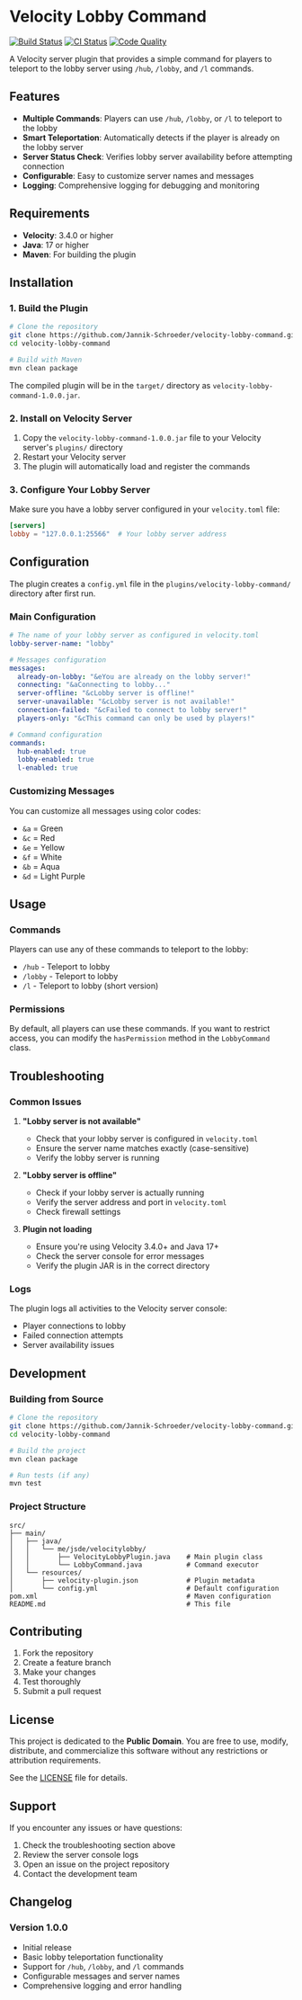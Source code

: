 # Velocity Lobby Command

[![Build Status](https://github.com/Jannik-Schroeder/velocity-lobby-command/workflows/Build%20and%20Release/badge.svg)](https://github.com/Jannik-Schroeder/velocity-lobby-command/actions)
[![CI Status](https://github.com/Jannik-Schroeder/velocity-lobby-command/workflows/Continuous%20Integration/badge.svg)](https://github.com/Jannik-Schroeder/velocity-lobby-command/actions)
[![Code Quality](https://github.com/Jannik-Schroeder/velocity-lobby-command/workflows/Code%20Quality/badge.svg)](https://github.com/Jannik-Schroeder/velocity-lobby-command/actions)

A Velocity server plugin that provides a simple command for players to teleport to the lobby server using `/hub`, `/lobby`, and `/l` commands.

## Features

- **Multiple Commands**: Players can use `/hub`, `/lobby`, or `/l` to teleport to the lobby
- **Smart Teleportation**: Automatically detects if the player is already on the lobby server
- **Server Status Check**: Verifies lobby server availability before attempting connection
- **Configurable**: Easy to customize server names and messages
- **Logging**: Comprehensive logging for debugging and monitoring

## Requirements

- **Velocity**: 3.4.0 or higher
- **Java**: 17 or higher
- **Maven**: For building the plugin

## Installation

### 1. Build the Plugin

```bash
# Clone the repository
git clone https://github.com/Jannik-Schroeder/velocity-lobby-command.git
cd velocity-lobby-command

# Build with Maven
mvn clean package
```

The compiled plugin will be in the `target/` directory as `velocity-lobby-command-1.0.0.jar`.

### 2. Install on Velocity Server

1. Copy the `velocity-lobby-command-1.0.0.jar` file to your Velocity server's `plugins/` directory
2. Restart your Velocity server
3. The plugin will automatically load and register the commands

### 3. Configure Your Lobby Server

Make sure you have a lobby server configured in your `velocity.toml` file:

```toml
[servers]
lobby = "127.0.0.1:25566"  # Your lobby server address
```

## Configuration

The plugin creates a `config.yml` file in the `plugins/velocity-lobby-command/` directory after first run.

### Main Configuration

```yaml
# The name of your lobby server as configured in velocity.toml
lobby-server-name: "lobby"

# Messages configuration
messages:
  already-on-lobby: "&eYou are already on the lobby server!"
  connecting: "&aConnecting to lobby..."
  server-offline: "&cLobby server is offline!"
  server-unavailable: "&cLobby server is not available!"
  connection-failed: "&cFailed to connect to lobby server!"
  players-only: "&cThis command can only be used by players!"

# Command configuration
commands:
  hub-enabled: true
  lobby-enabled: true
  l-enabled: true
```

### Customizing Messages

You can customize all messages using color codes:
- `&a` = Green
- `&c` = Red  
- `&e` = Yellow
- `&f` = White
- `&b` = Aqua
- `&d` = Light Purple

## Usage

### Commands

Players can use any of these commands to teleport to the lobby:

- `/hub` - Teleport to lobby
- `/lobby` - Teleport to lobby  
- `/l` - Teleport to lobby (short version)

### Permissions

By default, all players can use these commands. If you want to restrict access, you can modify the `hasPermission` method in the `LobbyCommand` class.

## Troubleshooting

### Common Issues

1. **"Lobby server is not available"**
   - Check that your lobby server is configured in `velocity.toml`
   - Ensure the server name matches exactly (case-sensitive)
   - Verify the lobby server is running

2. **"Lobby server is offline"**
   - Check if your lobby server is actually running
   - Verify the server address and port in `velocity.toml`
   - Check firewall settings

3. **Plugin not loading**
   - Ensure you're using Velocity 3.4.0+ and Java 17+
   - Check the server console for error messages
   - Verify the plugin JAR is in the correct directory

### Logs

The plugin logs all activities to the Velocity server console:
- Player connections to lobby
- Failed connection attempts
- Server availability issues

## Development

### Building from Source

```bash
# Clone the repository
git clone https://github.com/Jannik-Schroeder/velocity-lobby-command.git
cd velocity-lobby-command

# Build the project
mvn clean package

# Run tests (if any)
mvn test
```

### Project Structure

```
src/
├── main/
│   ├── java/
│   │   └── me/jsde/velocitylobby/
│   │       ├── VelocityLobbyPlugin.java    # Main plugin class
│   │       └── LobbyCommand.java           # Command executor
│   └── resources/
│       ├── velocity-plugin.json            # Plugin metadata
│       └── config.yml                      # Default configuration
pom.xml                                     # Maven configuration
README.md                                   # This file
```

## Contributing

1. Fork the repository
2. Create a feature branch
3. Make your changes
4. Test thoroughly
5. Submit a pull request

## License

This project is dedicated to the **Public Domain**. You are free to use, modify, distribute, and commercialize this software without any restrictions or attribution requirements.

See the [LICENSE](LICENSE) file for details.

## Support

If you encounter any issues or have questions:

1. Check the troubleshooting section above
2. Review the server console logs
3. Open an issue on the project repository
4. Contact the development team

## Changelog

### Version 1.0.0
- Initial release
- Basic lobby teleportation functionality
- Support for `/hub`, `/lobby`, and `/l` commands
- Configurable messages and server names
- Comprehensive logging and error handling
